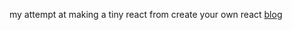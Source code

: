 my attempt at making a tiny react from create your own react [blog](https://pomb.us/build-your-own-react/)
